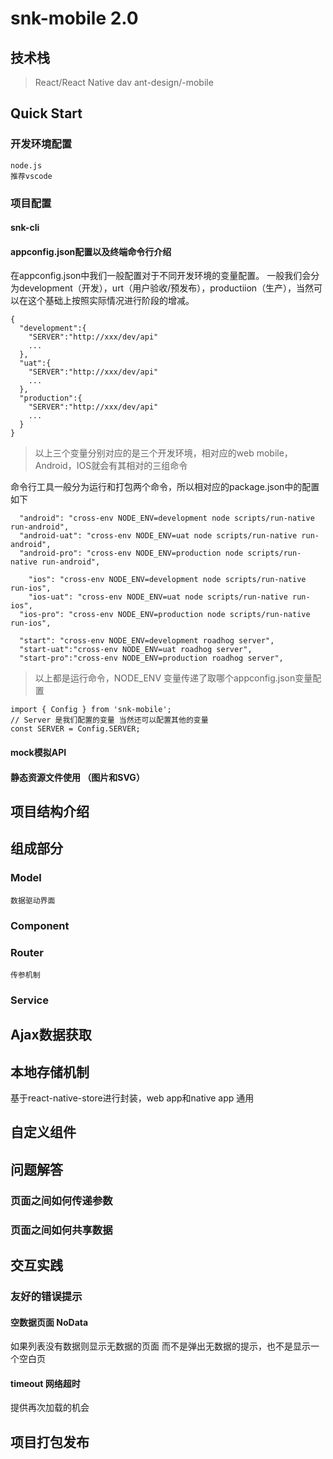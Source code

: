 # snk-mobile 2.0

## 技术栈

> React/React Native dav ant-design/-mobile

## Quick Start

### 开发环境配置

    node.js 
    推荐vscode

### 项目配置

#### snk-cli

#### appconfig.json配置以及终端命令行介绍

在appconfig.json中我们一般配置对于不同开发环境的变量配置。
一般我们会分为development（开发），urt（用户验收/预发布），productiion（生产），当然可以在这个基础上按照实际情况进行阶段的增减。


```
{
  "development":{
    "SERVER":"http://xxx/dev/api"
    ...
  },
  "uat":{
    "SERVER":"http://xxx/dev/api"
    ...
  },
  "production":{
    "SERVER":"http://xxx/dev/api"
    ...
  }
}

```

 > 以上三个变量分别对应的是三个开发环境，相对应的web mobile，Android，IOS就会有其相对的三组命令
 
 命令行工具一般分为运行和打包两个命令，所以相对应的package.json中的配置如下
 
 
```
  "android": "cross-env NODE_ENV=development node scripts/run-native run-android",
  "android-uat": "cross-env NODE_ENV=uat node scripts/run-native run-android",
  "android-pro": "cross-env NODE_ENV=production node scripts/run-native run-android",
    
	"ios": "cross-env NODE_ENV=development node scripts/run-native run-ios",
	"ios-uat": "cross-env NODE_ENV=uat node scripts/run-native run-ios",
  "ios-pro": "cross-env NODE_ENV=production node scripts/run-native run-ios",
    
  "start": "cross-env NODE_ENV=development roadhog server",
  "start-uat":"cross-env NODE_ENV=uat roadhog server",
  "start-pro":"cross-env NODE_ENV=production roadhog server",
```

> 以上都是运行命令，NODE_ENV 变量传递了取哪个appconfig.json变量配置 


```
import { Config } from 'snk-mobile';
// Server 是我们配置的变量 当然还可以配置其他的变量
const SERVER = Config.SERVER;
```






#### mock模拟API

#### 静态资源文件使用 （图片和SVG）


## 项目结构介绍

## 组成部分

### Model
    数据驱动界面

### Component

### Router
    传参机制

### Service

## Ajax数据获取

## 本地存储机制
   基于react-native-store进行封装，web app和native app 通用

## 自定义组件
   
## 问题解答

### 页面之间如何传递参数
### 页面之间如何共享数据

## 交互实践

### 友好的错误提示

#### 空数据页面 NoData

如果列表没有数据则显示无数据的页面 而不是弹出无数据的提示，也不是显示一个空白页

#### timeout 网络超时

提供再次加载的机会



## 项目打包发布